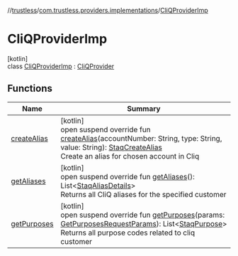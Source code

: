 //[trustless](../../../index.md)/[com.trustless.providers.implementations](../index.md)/[CliQProviderImp](index.md)

# CliQProviderImp

[kotlin]\
class [CliQProviderImp](index.md) : [CliQProvider](../../com.trustless.providers/-cli-q-provider/index.md)

## Functions

| Name | Summary |
|---|---|
| [createAlias](create-alias.md) | [kotlin]<br>open suspend override fun [createAlias](create-alias.md)(accountNumber: String, type: String, value: String): [StaqCreateAlias](../../com.trustless.requests.cliq/-staq-create-alias/index.md)<br>Create an alias for chosen account in Cliq |
| [getAliases](get-aliases.md) | [kotlin]<br>open suspend override fun [getAliases](get-aliases.md)(): List&lt;[StaqAliasDetails](../../com.trustless.requests.cliq/-staq-alias-details/index.md)&gt;<br>Returns all CliQ aliases for the specified customer |
| [getPurposes](get-purposes.md) | [kotlin]<br>open suspend override fun [getPurposes](get-purposes.md)(params: [GetPurposesRequestParams](../../com.trustless.requests.cliq/-get-purposes-request-params/index.md)): List&lt;[StaqPurpose](../../com.trustless.requests.cliq/-staq-purpose/index.md)&gt;<br>Returns all purpose codes related to cliq customer |
